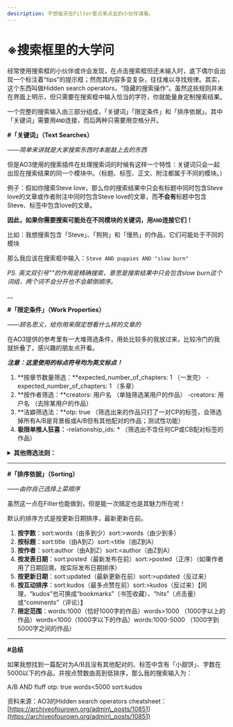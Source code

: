 ```yaml
---
description: 不想每天在Filter里点来点去的小伙伴请看。
---
```


# ※搜索框里的大学问

经常使用搜索框的小伙伴或许会发现，在点击搜索框但还未输入时，底下偶尔会出现一个标注着“tips”的提示框；然而其内容多变复杂，往往难以寻找规律。其实，这个东西叫做Hidden search operators，“隐藏的搜索操作”。虽然这些规则并未在界面上明示，但只需要在搜索框中输入恰当的字符，你就能量身定制搜索结果。

一个完整的搜索输入由三部分组成，「关键词」「限定条件」和「排序依据」。其中「关键词」需要用`AND`连接，而后两种只需要用空格分开。



**#「关键词」（Text Searches）**

_——简单来讲就是大家搜索东西时本能敲上去的东西_

但是AO3使用的搜索插件在处理搜索词的时候有这样一个特性：关键词只会一起出现在搜索结果的同一个模块中。（标题、标签、正文、附注都属于不同的模块。）

例子：假如你搜索Steve love，那么你的搜索结果中只会有标题中同时包含Steve love的文章或作者附注中同时包含Steve love的文章，而**不会有**标题中包含Steve、标签中包含love的文章。

**因此，如果你需要搜索可能处在不同模块的关键词，用`AND`连接它们！**

比如：我想搜索包含「Steve」、「狗狗」和「慢热」的作品，它们可能处于不同的模块

那么我应该在搜索框中输入：`Steve AND puppies AND "slow burn"`

_PS. 英文双引号""的作用是精确搜索，意思是搜索结果中只会包含slow burn这个词组，两个词不会分开也不会颠倒顺序。_

__

**#「限定条件」（Work Properties）**

_——顾名思义，给你用来限定想看什么样的文章的_

在AO3提供的参考里有一大堆筛选条件，用处比较多的我放过来，比较冷门的我就折叠了，感兴趣的朋友点开看。

_**注意：这里使用的标点符号均为英文标点！**_

1. **按章节数量筛选：**expected\_number\_of\_chapters: 1 （一发完） -expected\_number\_of\_chapters: 1 （多章）
2. **按作者筛选：**creators: 用户名 （单独筛选某用户的作品） -creators: 用户名 （去除某用户的作品）
3. **洁癖筛选法：**otp: true （筛选出来的作品只打了一对CP的标签，会筛选掉所有A/B是背景板或A/B但有其他配对的作品；测试性功能）
4. **极限单推人狂喜：**-relationship\_ids: \* （筛选出不含任何CP或CB配对标签的作品）

<details>

<summary><strong>其他筛选法则：</strong></summary>

1. **按是否仅登录用户可见筛选：** restricted: true（是） restricted: false（不是）
2. **按作品皮肤筛选：** work\_skin\_id: 277（应用了某一个特殊作品皮肤的作品）
3. **按导入站点筛选：** imported\_from\_url: xyz（筛选出从xyz网址导入的作品，比如“username.dreamwidth.org”）
4. **按字符串筛选：** notes: 字符串 或 endnotes: 字符串（筛选出开头附注或结尾附注里含有你输入的字符串的作品，可以使用""进行精确搜索）；summary: 字符串（筛选出简介里含有你输入的字符串的作品）；series.title: 字符串（筛选出系列名称中含有你输入的字符串的作品）
5. **筛选出日期回溯的作品：**backdate: true（回溯了） backdate: false（没回溯）
6. **按是否在合集内筛选：**collection\_ids: \*（筛选出在合集内的作品）
7. **按是否是系列文筛选：**series.title: \*（筛选出系列文） -series.title: \*（筛选出非系列文）

</details>

****

**#「排序依据」（Sorting）**

_——由你自己选择上菜顺序_

虽然这一点在Filter也能做到，但是能一次搞定也是其魅力所在呢！

默认的排序方式是按更新日期排序，最新更新在前。

1. **按字数**：sort:words（由多到少）sort:>words（由少到多）
2. **按标题**：sort:title（由A到Z）sort:\<title（由Z到A）
3. **按作者**：sort:author（由A到Z）sort:\<author（由Z到A）
4. **按发表日期**：sort:posted（最新发布在前）sort:>posted（正序）（如果作者用了日期回溯，按实际发布日期排序）
5. **按更新日期**：sort:updated（最新更新在前）sort:>updated（反过来）
6. **按互动排序**：sort:kudos（最多点赞在前）sort:>kudos（反过来）【同理，“kudos”也可换成“bookmarks”（书签收藏）、“hits”（点击量）或“comments”（评论）】
7. **限定范围**：words:1000（恰好1000字的作品）words>1000 （1000字以上的作品）words<1000（1000字以下的作品）words:1000-5000 （1000字到5000字之间的作品）

****

**#总结**

如果我想找到一篇配对为A/B且没有其他配对的、标签中含有「小甜饼」、字数在5000以下的作品，并按点赞数由高到低排序，那么我的搜索输入为：

A/B AND fluff otp: true words<5000 sort:kudos



资料来源：AO3的Hidden search operators cheatsheet：[https://archiveofourown.org/admin\_posts/10851](https://archiveofourown.org/admin\_posts/10851)
